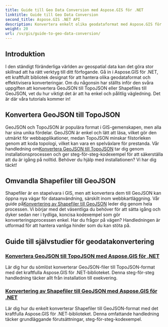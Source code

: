 ```yaml
---
title: Guide till Geo Data Conversion med Aspose.GIS för .NET
linktitle: Guide till Geo Data Conversion
second_title: Aspose.GIS .NET API
description: Konvertera enkelt olika geodataformat med Aspose.GIS för .NET. Utforska våra handledningar om GeoJSON, TopoJSON och Shapefiler.
weight: 20
url: /sv/gis/guide-to-geo-data-conversion/
---
```

## Introduktion

I den ständigt föränderliga världen av geospatial data kan det göra stor skillnad att ha rätt verktyg till ditt förfogande. Gå in i Aspose.GIS för .NET, ett kraftfullt bibliotek designat för att hantera olika geodataformat och effektivisera konverteringar. Om du någonsin har ställts inför den svåra uppgiften att konvertera GeoJSON till TopoJSON eller Shapefiles till GeoJSON, vet du hur viktigt det är att ha enkel och pålitlig vägledning. Det är där våra tutorials kommer in!

## Konvertera GeoJSON till TopoJSON

GeoJSON och TopoJSON är populära format i GIS-gemenskapen, men alla har sina unika fördelar. GeoJSON är enkel och lätt att läsa, vilket gör den utmärkt för webbapplikationer, medan TopoJSON minskar filstorleken genom att koda topologi, vilket kan vara en spelväxlare för prestanda. Vår handledning om[Konvertera GeoJSON till TopoJSON](./converting-geojson-to-topojson/) tar dig genom installationsprocessen och ger steg-för-steg-kodexempel för att säkerställa att du är igång på nolltid. Behöver du hjälp med installationen? Vi har dig täckt!

## Omvandla Shapefiler till GeoJSON

 Shapefiler är en stapelvara i GIS, men att konvertera dem till GeoJSON kan öppna nya vägar för dataanvändning, särskilt inom webbkartläggning. Vår guide på[Konvertering av Shapefiler till GeoJSON](./converting-shapefile-to-geojson/) leder dig genom hela processen. Vi börjar med det väsentliga du behöver för att sätta igång och dyker sedan ner i tydliga, koncisa kodexempel som gör konverteringsprocessen enkel. Har du frågor på vägen? Handledningen är utformad för att hantera vanliga hinder som du kan stöta på.

## Guide till självstudier för geodatakonvertering
### [Konvertera GeoJSON till TopoJSON med Aspose.GIS för .NET](./converting-geojson-to-topojson/)
Lär dig hur du sömlöst konverterar GeoJSON-filer till TopoJSON-format med det kraftfulla Aspose.GIS för .NET-biblioteket. Denna steg-för-steg handledning täcker allt från installation till exekvering.
### [Konvertering av Shapefiler till GeoJSON med Aspose.GIS för .NET](./converting-shapefile-to-geojson/)
Lär dig hur du enkelt konverterar Shapefiler till GeoJSON-format med det kraftfulla Aspose.GIS för .NET-biblioteket. Denna omfattande handledning täcker grundläggande förutsättningar, steg-för-steg-kodexempel.